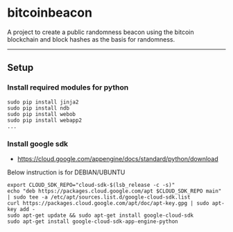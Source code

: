 bitcoinbeacon
=============
A project to create a public randomness beacon using the bitcoin blockchain and block hashes as the basis for randomness.

---

## Setup
### Install required modules for python
```
sudo pip install jinja2
sudo pip install ndb
sudo pip install webob
sudo pip install webapp2
...
```

### Install google sdk 

- https://cloud.google.com/appengine/docs/standard/python/download

Below instruction is for DEBIAN/UBUNTU
```
export CLOUD_SDK_REPO="cloud-sdk-$(lsb_release -c -s)"
echo "deb https://packages.cloud.google.com/apt $CLOUD_SDK_REPO main" | sudo tee -a /etc/apt/sources.list.d/google-cloud-sdk.list
curl https://packages.cloud.google.com/apt/doc/apt-key.gpg | sudo apt-key add -
sudo apt-get update && sudo apt-get install google-cloud-sdk
sudo apt-get install google-cloud-sdk-app-engine-python
```

